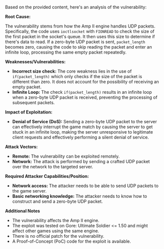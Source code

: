 Based on the provided content, here's an analysis of the vulnerability:

**Root Cause:**

The vulnerability stems from how the Amp II engine handles UDP packets. Specifically, the code uses `ioctlsocket` with `FIONREAD` to check the size of the first packet in the socket's queue. It then uses this size to determine if there's data to read. If a zero-byte UDP packet is sent, `packet_length` becomes zero, causing the code to skip reading the packet and enter an infinite loop, processing the same empty packet repeatedly.

**Weaknesses/Vulnerabilities:**

*   **Incorrect size check:** The core weakness lies in the use of `if(packet_length)` which only checks if the size of the packet is different than zero. It does not account for the possibility of receiving an empty packet.
*   **Infinite Loop:** The check `if(packet_length)` results in an infinite loop when a zero-byte UDP packet is received, preventing the processing of subsequent packets.

**Impact of Exploitation:**

*   **Denial of Service (DoS):** Sending a zero-byte UDP packet to the server can effectively interrupt the game match by causing the server to get stuck in an infinite loop, making the server unresponsive to legitimate client requests and effectively performing a silent denial of service.

**Attack Vectors:**

*   **Remote:** The vulnerability can be exploited remotely.
*   **Network:**  The attack is performed by sending a crafted UDP packet over the network to the targeted server.

**Required Attacker Capabilities/Position:**

*   **Network access:** The attacker needs to be able to send UDP packets to the game server.
*   **Basic networking knowledge:** The attacker needs to know how to construct and send a zero-byte UDP packet.

**Additional Notes**

*   The vulnerability affects the Amp II engine.
*   The exploit was tested on Gore: Ultimate Soldier <= 1.50 and might affect other games using the same engine.
*   There is no official patch for the vulnerability.
*   A Proof-of-Concept (PoC) code for the exploit is available.